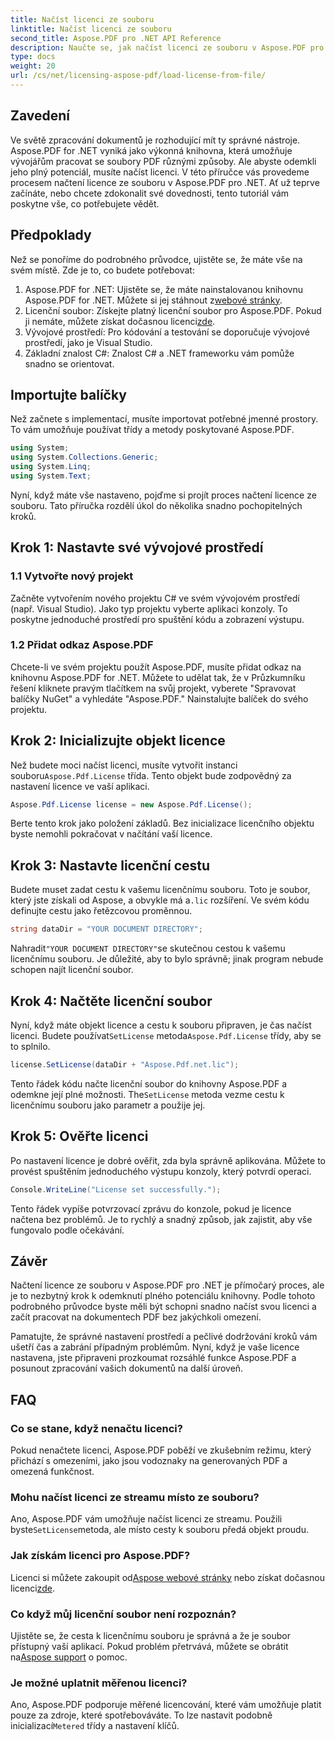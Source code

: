 ```yaml
---
title: Načíst licenci ze souboru
linktitle: Načíst licenci ze souboru
second_title: Aspose.PDF pro .NET API Reference
description: Naučte se, jak načíst licenci ze souboru v Aspose.PDF pro .NET pomocí tohoto komplexního průvodce. Zajistěte plnou funkčnost správným nastavením licence.
type: docs
weight: 20
url: /cs/net/licensing-aspose-pdf/load-license-from-file/
---
```

## Zavedení

Ve světě zpracování dokumentů je rozhodující mít ty správné nástroje. Aspose.PDF for .NET vyniká jako výkonná knihovna, která umožňuje vývojářům pracovat se soubory PDF různými způsoby. Ale abyste odemkli jeho plný potenciál, musíte načíst licenci. V této příručce vás provedeme procesem načtení licence ze souboru v Aspose.PDF pro .NET. Ať už teprve začínáte, nebo chcete zdokonalit své dovednosti, tento tutoriál vám poskytne vše, co potřebujete vědět.

## Předpoklady

Než se ponoříme do podrobného průvodce, ujistěte se, že máte vše na svém místě. Zde je to, co budete potřebovat:

1.  Aspose.PDF for .NET: Ujistěte se, že máte nainstalovanou knihovnu Aspose.PDF for .NET. Můžete si jej stáhnout z[webové stránky](https://releases.aspose.com/pdf/net/).
2.  Licenční soubor: Získejte platný licenční soubor pro Aspose.PDF. Pokud ji nemáte, můžete získat dočasnou licenci[zde](https://purchase.aspose.com/temporary-license/).
3. Vývojové prostředí: Pro kódování a testování se doporučuje vývojové prostředí, jako je Visual Studio.
4. Základní znalost C#: Znalost C# a .NET frameworku vám pomůže snadno se orientovat.

## Importujte balíčky

Než začnete s implementací, musíte importovat potřebné jmenné prostory. To vám umožňuje používat třídy a metody poskytované Aspose.PDF.

```csharp
using System;
using System.Collections.Generic;
using System.Linq;
using System.Text;
```

Nyní, když máte vše nastaveno, pojďme si projít proces načtení licence ze souboru. Tato příručka rozdělí úkol do několika snadno pochopitelných kroků.

## Krok 1: Nastavte své vývojové prostředí

### 1.1 Vytvořte nový projekt
Začněte vytvořením nového projektu C# ve svém vývojovém prostředí (např. Visual Studio). Jako typ projektu vyberte aplikaci konzoly. To poskytne jednoduché prostředí pro spuštění kódu a zobrazení výstupu.

### 1.2 Přidat odkaz Aspose.PDF
Chcete-li ve svém projektu použít Aspose.PDF, musíte přidat odkaz na knihovnu Aspose.PDF for .NET. Můžete to udělat tak, že v Průzkumníku řešení kliknete pravým tlačítkem na svůj projekt, vyberete "Spravovat balíčky NuGet" a vyhledáte "Aspose.PDF." Nainstalujte balíček do svého projektu.

## Krok 2: Inicializujte objekt licence

 Než budete moci načíst licenci, musíte vytvořit instanci souboru`Aspose.Pdf.License` třída. Tento objekt bude zodpovědný za nastavení licence ve vaší aplikaci.

```csharp
Aspose.Pdf.License license = new Aspose.Pdf.License();
```

Berte tento krok jako položení základů. Bez inicializace licenčního objektu byste nemohli pokračovat v načítání vaší licence.

## Krok 3: Nastavte licenční cestu

 Budete muset zadat cestu k vašemu licenčnímu souboru. Toto je soubor, který jste získali od Aspose, a obvykle má a`.lic` rozšíření. Ve svém kódu definujte cestu jako řetězcovou proměnnou.

```csharp
string dataDir = "YOUR DOCUMENT DIRECTORY";
```

 Nahradit`"YOUR DOCUMENT DIRECTORY"`se skutečnou cestou k vašemu licenčnímu souboru. Je důležité, aby to bylo správně; jinak program nebude schopen najít licenční soubor.

## Krok 4: Načtěte licenční soubor

 Nyní, když máte objekt licence a cestu k souboru připraven, je čas načíst licenci. Budete používat`SetLicense` metoda`Aspose.Pdf.License` třídy, aby se to splnilo.

```csharp
license.SetLicense(dataDir + "Aspose.Pdf.net.lic");
```

 Tento řádek kódu načte licenční soubor do knihovny Aspose.PDF a odemkne její plné možnosti. The`SetLicense` metoda vezme cestu k licenčnímu souboru jako parametr a použije jej.

## Krok 5: Ověřte licenci

Po nastavení licence je dobré ověřit, zda byla správně aplikována. Můžete to provést spuštěním jednoduchého výstupu konzoly, který potvrdí operaci.

```csharp
Console.WriteLine("License set successfully.");
```

Tento řádek vypíše potvrzovací zprávu do konzole, pokud je licence načtena bez problémů. Je to rychlý a snadný způsob, jak zajistit, aby vše fungovalo podle očekávání.

## Závěr

Načtení licence ze souboru v Aspose.PDF pro .NET je přímočarý proces, ale je to nezbytný krok k odemknutí plného potenciálu knihovny. Podle tohoto podrobného průvodce byste měli být schopni snadno načíst svou licenci a začít pracovat na dokumentech PDF bez jakýchkoli omezení.

Pamatujte, že správné nastavení prostředí a pečlivé dodržování kroků vám ušetří čas a zabrání případným problémům. Nyní, když je vaše licence nastavena, jste připraveni prozkoumat rozsáhlé funkce Aspose.PDF a posunout zpracování vašich dokumentů na další úroveň.

## FAQ

### Co se stane, když nenačtu licenci?  
Pokud nenačtete licenci, Aspose.PDF poběží ve zkušebním režimu, který přichází s omezeními, jako jsou vodoznaky na generovaných PDF a omezená funkčnost.

### Mohu načíst licenci ze streamu místo ze souboru?  
 Ano, Aspose.PDF vám umožňuje načíst licenci ze streamu. Použili byste`SetLicense`metoda, ale místo cesty k souboru předá objekt proudu.

### Jak získám licenci pro Aspose.PDF?  
 Licenci si můžete zakoupit od[Aspose webové stránky](https://purchase.aspose.com/buy) nebo získat dočasnou licenci[zde](https://purchase.aspose.com/temporary-license/).

### Co když můj licenční soubor není rozpoznán?  
 Ujistěte se, že cesta k licenčnímu souboru je správná a že je soubor přístupný vaší aplikací. Pokud problém přetrvává, můžete se obrátit na[Aspose support](https://forum.aspose.com/c/pdf/10) o pomoc.

### Je možné uplatnit měřenou licenci?  
 Ano, Aspose.PDF podporuje měřené licencování, které vám umožňuje platit pouze za zdroje, které spotřebováváte. To lze nastavit podobně inicializací`Metered` třídy a nastavení klíčů.
